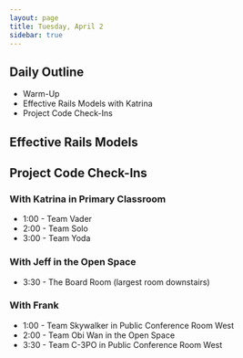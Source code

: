 ```yaml
---
layout: page
title: Tuesday, April 2
sidebar: true
---
```


## Daily Outline

* Warm-Up
* Effective Rails Models with Katrina
* Project Code Check-Ins

## Effective Rails Models

## Project Code Check-Ins

### With Katrina in Primary Classroom

* 1:00 - Team Vader
* 2:00 - Team Solo
* 3:00 - Team Yoda

### With Jeff in the Open Space

* 3:30 - The Board Room (largest room downstairs)

### With Frank

* 1:00 - Team Skywalker in Public Conference Room West
* 2:00 - Team Obi Wan in the Open Space
* 3:30 - Team C-3PO in Public Conference Room West
